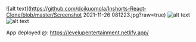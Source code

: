 ![alt text](https://github.com/doikuomola/Inshorts-React-Clone/blob/master/Screenshot 2021-11-26 081223.jpg?raw=true)
![alt text](https://github.com/doikuomola/Inshorts-React-Clone/blob/master/?raw=true)
![alt text](https://github.com/doikuomola/Inshorts-React-Clone/blob/master/?raw=true)


App deployed @: https://levelupentertainment.netlify.app/
